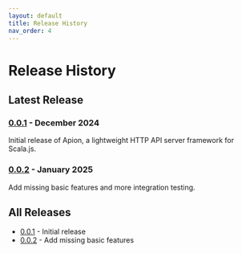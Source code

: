 ```yaml
---
layout: default
title: Release History
nav_order: 4
---
```


# Release History

## Latest Release

### [0.0.1](0.0.1) - December 2024
Initial release of Apion, a lightweight HTTP API server framework for Scala.js.

### [0.0.2](0.0.2) - January 2025
Add missing basic features and more integration testing.

## All Releases
- [0.0.1](0.0.1) - Initial release
- [0.0.2](0.0.2) - Add missing basic features
